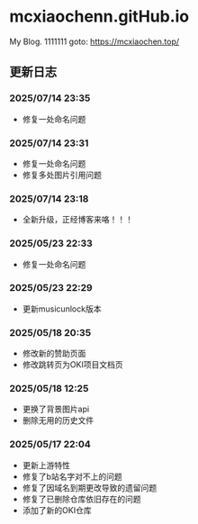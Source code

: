 # mcxiaochenn.gitHub.io
My Blog.
1111111
goto: https://mcxiaochen.top/

## 更新日志

### 2025/07/14 23:35
- 修复一处命名问题

### 2025/07/14 23:31
- 修复一处命名问题
- 修复多处图片引用问题

### 2025/07/14 23:18
- 全新升级，正经博客来咯！！！

### 2025/05/23 22:33
- 修复一处命名问题

### 2025/05/23 22:29
- 更新musicunlock版本

### 2025/05/18 20:35
- 修改新的赞助页面
- 修改跳转页为OKI项目文档页

### 2025/05/18 12:25
- 更换了背景图片api
- 删除无用的历史文件

### 2025/05/17 22:04
- 更新上游特性
- 修复了b站名字对不上的问题
- 修复了因域名到期更改导致的遗留问题
- 修复了已删除仓库依旧存在的问题
- 添加了新的OKI仓库
